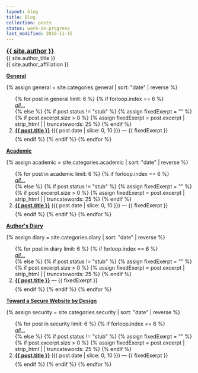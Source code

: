 ```yaml
---
layout: blog
title: Blog
collection: posts 
status: work-in-progress
last_modified: 2016-11-15
--- 
```


<div class = "author-block">
<a href="{{ site.author_url }}" style="font-weight: bold;font-size:120%;">{{ site.author }}</a><br>
{{ site.author_title }}<br>
{{ site.author_affiliation }}<br>
</div>

**[General](/posts/general/index.html)**

{% assign general = site.categories.general | sort: "date" | reverse %}

<ol>
{% for post in general limit: 6 %}
   {% if forloop.index == 6 %}
<li style="list-style-type:none;"><em><a href="/posts/general/index.html">all...</a></em></li>
   {% else %}
   {% if post.status != "stub" %}
   {% assign fixedExerpt = "" %}
   {% if post.excerpt.size > 0 %}
        {% assign fixedExerpt = post.excerpt | strip_html | | truncatewords: 25 %}
   {% endif %}
<li style="margin-bottom: 0.5em;" markdown="1"><strong><a href="{{ post.url }}">{{ post.title }}</a></strong><span class="annotate"> ({{ post.date | slice: 0, 10 }}) </span> &mdash; {{ fixedExerpt }}

</li>
{% endif %}
{% endif %}
{% endfor %}
</ol>

**[Academic](/posts/academic/index.html)**

{% assign academic = site.categories.academic | sort: "date" | reverse %}
<ol>
  {% for post in academic limit: 6 %}
   {% if forloop.index == 6 %}
<li style="list-style-type:none;"><em><a href="/posts/academic/index.html">all...</a></em></li>
   {% else %}
   {% if post.status != "stub" %}
   {% assign fixedExerpt = "" %}
   {% if post.excerpt.size > 0 %}
        {% assign fixedExerpt = post.excerpt | strip_html | | truncatewords: 25 %}
   {% endif %}
<li style="margin-bottom: 0.5em;" markdown="1"><strong><a href="{{ post.url }}">{{ post.title }}</a></strong><span class="annotate"> ({{ post.date | slice: 0, 10 }}) </span> &mdash; {{ fixedExerpt }} 

</li>
{% endif %}
{% endif %}
  {% endfor %}
</ol>

**[Author's Diary](/posts/diary/index.html)**

{% assign diary = site.categories.diary | sort: "date" | reverse %}
<ol>
  {% for post in diary limit: 6 %}
   {% if forloop.index == 6 %}
<li style="list-style-type:none;"><em><a href="/posts/diary/index.html">all...</a></em></li>
   {% else %}
   {% if post.status != "stub" %}
   {% assign fixedExerpt = "" %}
   {% if post.excerpt.size > 0 %}
        {% assign fixedExerpt = post.excerpt | strip_html | | truncatewords: 25 %}
   {% endif %}
<li style="margin-bottom: 0.5em;" markdown="1"><strong><a href="{{ post.url }}">{{ post.title }}</a></strong> &mdash; {{ fixedExerpt }} 

</li>
{% endif %}
{% endif %}
  {% endfor %}
</ol>

**[Toward a Secure Website by Design](/posts/security/index.html)**

{% assign security = site.categories.security | sort: "date" | reverse %}
<ol>
  {% for post in security limit: 6 %}
   {% if forloop.index == 6 %}
<li style="list-style-type:none;"><em><a href="/posts/security/index.html">all...</a></em></li>
   {% else %}
   {% if post.status != "stub" %}
   {% assign fixedExerpt = "" %}
   {% if post.excerpt.size > 0 %}
        {% assign fixedExerpt = post.excerpt | strip_html | | truncatewords: 25 %}
   {% endif %}
<li style="margin-bottom: 0.5em;" markdown="1"><strong><a href="{{ post.url }}">{{ post.title }}</a></strong><span class="annotate"> ({{ post.date | slice: 0, 10 }}) </span> &mdash; {{ fixedExerpt }} 

</li>
{% endif %}
{% endif %}
  {% endfor %}
</ol>
